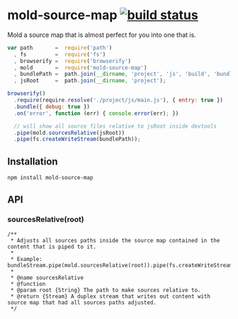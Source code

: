 # mold-source-map [![build status](https://secure.travis-ci.org/thlorenz/mold-source-map.png)](http://travis-ci.org/thlorenz/mold-source-map)

Mold a source map that is almost perfect for you into one that is.

```js
var path       =  require('path')
  , fs         =  require('fs')
  , browserify =  require('browserify')
  , mold       =  require('mold-source-map')
  , bundlePath =  path.join(__dirname, 'project', 'js', 'build', 'bundle.js')
  , jsRoot     =  path.join(__dirname, 'project');

browserify()
  .require(require.resolve('./project/js/main.js'), { entry: true })
  .bundle({ debug: true })
  .on('error', function (err) { console.error(err); })

  // will show all source files relative to jsRoot inside devtools
  .pipe(mold.sourcesRelative(jsRoot))
  .pipe(fs.createWriteStream(bundlePath));
```

## Installation

    npm install mold-source-map

## API


### sourcesRelative(root)

```
/**
 * Adjusts all sources paths inside the source map contained in the content that is piped to it.
 *
 * Example: bundleStream.pipe(mold.sourcesRelative(root)).pipe(fs.createWriteStream(bundlePath))
 *
 * @name sourcesRelative
 * @function
 * @param root {String} The path to make sources relative to.
 * @return {Stream} A duplex stream that writes out content with source map that had all sources paths adjusted.
 */
 ```
